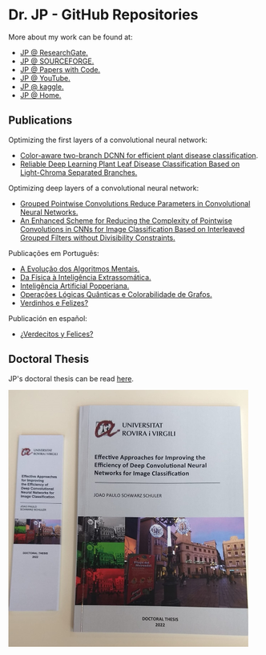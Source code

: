 # Dr. JP - GitHub Repositories

More about my work can be found at:
- [JP @ ResearchGate.](https://www.researchgate.net/profile/Joao-Paulo-Schwarz-Schuler)
- [JP @ SOURCEFORGE.](https://sourceforge.net/u/jpss/profile/)
- [JP @ Papers with Code.](https://paperswithcode.com/search?q=author%3AJoao+Paulo+Schwarz+Schuler)
- [JP @ YouTube.](https://www.youtube.com/channel/UC2a1cvovfmO1agAvYp6v54w)
- [JP @ kaggle.](https://www.kaggle.com/joaopauloschuler/datasets)
- [JP @ Home.](http://www.schulers.com/jpss/)

## Publications
Optimizing the first layers of a convolutional neural network:
- [Color-aware two-branch DCNN for efficient plant disease classification](https://www.researchgate.net/publication/361511874_Color-Aware_Two-Branch_DCNN_for_Efficient_Plant_Disease_Classification).
- [Reliable Deep Learning Plant Leaf Disease Classification Based on Light-Chroma Separated Branches.](https://www.researchgate.net/publication/355215213_Reliable_Deep_Learning_Plant_Leaf_Disease_Classification_Based_on_Light-Chroma_Separated_Branches)

Optimizing deep layers of a convolutional neural network:
- [Grouped Pointwise Convolutions Reduce Parameters in Convolutional Neural Networks.](https://www.researchgate.net/publication/360226228_Grouped_Pointwise_Convolutions_Reduce_Parameters_in_Convolutional_Neural_Networks)
- [An Enhanced Scheme for Reducing the Complexity of Pointwise Convolutions in CNNs for Image Classification Based on Interleaved Grouped Filters without Divisibility Constraints.](https://www.researchgate.net/publication/363413038_An_Enhanced_Scheme_for_Reducing_the_Complexity_of_Pointwise_Convolutions_in_CNNs_for_Image_Classification_Based_on_Interleaved_Grouped_Filters_without_Divisibility_Constraints)

Publica&ccedil;&otilde;es em Portugu&ecirc;s:
- [A Evolu&#231;&#227;o dos Algoritmos Mentais.](https://www.researchgate.net/publication/357204541_A_Evolucao_dos_Algoritmos_Mentais)
- [Da F&#237;sica &#224; Intelig&#234;ncia Extrassom&#225;tica.](https://www.researchgate.net/publication/365687206_DA_FISICA_A_INTELIGENCIA_EXTRASSOMATICA)
- [Intelig&#234;ncia Artificial Popperiana.](https://www.researchgate.net/publication/357164807_Inteligencia_Artificial_Popperiana)
- [Opera&#231;&#245;es L&#243;gicas Qu&#226;nticas e Colorabilidade de Grafos.](https://www.researchgate.net/publication/357205247_Operacoes_Logicas_Quanticas_e_Colorabilidade_de_Grafos)
- [Verdinhos e Felizes?](https://www.amazon.com.br/dp/B0BSCKBSDX)

Publicación en español:
- [¿Verdecitos y Felices?](https://www.amazon.com.br/Historias-del-pasado-Ficci%C3%B3n-%C2%BFVerdecitos-ebook/dp/B0BSG34Y4J/)

## Doctoral Thesis
JP's doctoral thesis can be read [here](https://www.researchgate.net/publication/365687628_Effective_Approaches_for_Improving_the_Efficiency_of_Deep_Convolutional_Neural_Networks_for_Image_Classification "Effective Approaches for Improving the Efficiency of Deep Convolutional Neural Networks for Image Classification").

<img align="left" src="printed-small.jpg" height="512">

